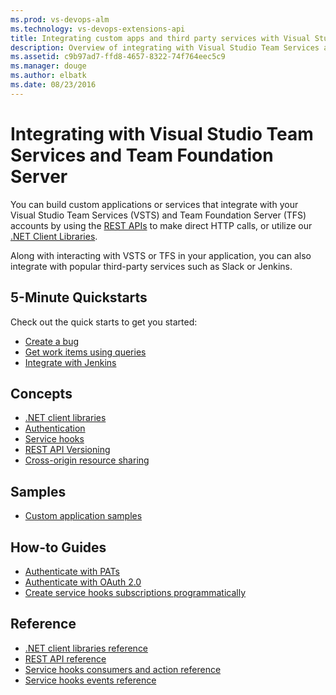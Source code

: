 ```yaml
---
ms.prod: vs-devops-alm
ms.technology: vs-devops-extensions-api
title: Integrating custom apps and third party services with Visual Studio Team Services and Team Foundation Server
description: Overview of integrating with Visual Studio Team Services and Team Foundation Server
ms.assetid: c9b97ad7-ffd8-4657-8322-74f764eec5c9
ms.manager: douge
ms.author: elbatk
ms.date: 08/23/2016
---
```


# Integrating with Visual Studio Team Services and Team Foundation Server

You can build custom applications or services that integrate with your Visual Studio Team Services (VSTS) and Team Foundation Server (TFS) accounts by using the [REST APIs](#rest-apis) to make direct HTTP calls, or utilize our [.NET Client Libraries](#.net-client-libraries).

Along with interacting with VSTS or TFS in your application, you can also integrate with popular third-party services such as Slack or Jenkins.

## 5-Minute Quickstarts 
Check out the quick starts to get you started:
* [Create a bug](./quickstarts/create-bug-quickstart.md)
* [Get work items using queries](./quickstarts/work-item-quickstart.md)
* [Integrate with Jenkins](./quickstarts/jenkins-integrate-quickstart.md)


## Concepts
* [.NET client libraries](./concepts/dotnet-client-libraries.md)
* [Authentication](./get-started/authentication/authentication-guidance.md)
* [Service hooks](./concepts/service-hooks.md)
* [REST API Versioning](./concepts/rest-api-versioning.md)
* [Cross-origin resource sharing](./concepts/cross-origin-resource-sharing.md)

## Samples
* [Custom application samples](./get-started/client-libraries/samples.md)

## How-to Guides
* [Authenticate with PATs](./get-started/authentication/pats.md)
* [Authenticate with OAuth 2.0](./get-started/authentication/oauth.md)
* [Create service hooks subscriptions programmatically](../service-hooks/create-subscription.md?toc=/vsts/integrate/toc.json)

## Reference
* [.NET client libraries reference](https://review.docs.microsoft.com/en-us/vsts-dotnet/api/microsoft.teamfoundation.framework.common?branch=master)
* [REST API reference](https://review.docs.microsoft.com/en-us/rest/api/vsts/?branch=master)
* [Service hooks consumers and action reference](../service-hooks/consumers.md?toc=/vsts/integrate/toc.json)
* [Service hooks events reference](../service-hooks/events.md?toc=/vsts/integrate/toc.json)



